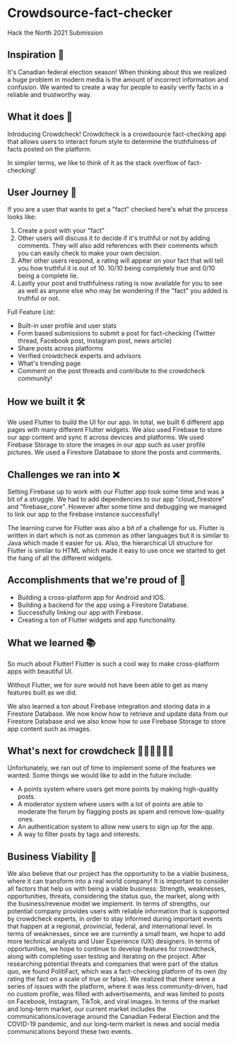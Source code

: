 # Crowdsource-fact-checker
Hack the North 2021 Submission 

## Inspiration 🧠
It's Canadian federal election season! When thinking about this we realized a huge problem in modern media is the amount of incorrect information and confusion. We wanted to create a way for people to easily verify facts in a reliable and trustworthy way.

## What it does 🥳
Introducing Crowdcheck! Crowdcheck is a crowdsource fact-checking app that allows users to interact forum style to determine the truthfulness of facts posted on the platform.

In simpler terms, we like to think of it as the stack overflow of fact-checking!

## User Journey 🧑
If you are a user that wants to get a "fact" checked here's what the process looks like:

1. Create a post with your "fact"
2. Other users will discuss it to decide if it's truthful or not by adding comments. They will also add references with their comments which you can easily check to make your own decision.
3. After other users respond, a rating will appear on your fact that will tell you how truthful it is out of 10. 10/10 being completely true and 0/10 being a complete lie.
4. Lastly your post and truthfulness rating is now available for you to see as well as anyone else who may be wondering if the "fact" you added is truthful or not.

Full Feature List:
- Built-in user profile and user stats
- Form based submissions to submit a post for fact-checking (Twitter thread, Facebook post, Instagram post, news article) 
- Share posts across platforms
- Verified crowdcheck experts and advisors
- What's trending page 
- Comment on the post threads and contribute to the crowdcheck community!

## How we built it 🛠️
We used Flutter to build the UI for our app. 
In total, we built 6 different app pages with many different Flutter widgets.
We also used Firebase to store our app content and sync it across devices and platforms.
We used Firebase Storage to store the images in our app such as user profile pictures.
We used a Firestore Database to store the posts and comments.

## Challenges we ran into ❌
Setting Firebase up to work with our Flutter app took some time and was a bit of a struggle. We had to add dependencies to our app "cloud_firestore" and "firebase_core". However after some time and debugging we managed to link our app to the firebase instance successfully!

The learning curve for Flutter was also a bit of a challenge for us. Flutter is written in dart which is not as common as other languages but it is similar to Java which made it easier for us. Also, the hierarchical UI structure for Flutter is similar to HTML which made it easy to use once we started to get the hang of all the different widgets.


## Accomplishments that we're proud of 👏
- Building a cross-platform app for Android and IOS.
- Building a backend for the app using a Firestore Database.
- Successfully linking our app with Firebase.
- Creating a ton of Flutter widgets and app functionality.

## What we learned 📚
So much about Flutter! Flutter is such a cool way to make cross-platform apps with beautiful UI. 

Without Flutter, we for sure would not have been able to get as many features built as we did.

We also learned a ton about Firebase integration and storing data in a Firestore Database. We now know how to retrieve and update data from our Firestore Database and we also know how to use Firebase Storage to store app content such as images. 

## What's next for crowdcheck 👩🏽‍💻👨🏽‍💻
Unfortunately, we ran out of time to implement some of the features we wanted. Some things we would like to add in the future include:
- A points system where users get more points by making high-quality posts.
- A moderator system where users with a lot of points are able to moderate the forum by flagging posts as spam and remove low-quality ones.
- An authentication system to allow new users to sign up for the app.
- A way to filter posts by tags and interests.

## Business Viability 💼
We also believe that our project has the opportunity to be a viable business, where it can transform into a real world company! It is important to consider all factors that help us with being a viable business: Strength, weaknesses, opportunities, threats, considering the status quo, the market, along with the business/revenue model we implement. In terms of strengths, our potential company provides users with reliable information that is supported by crowdcheck experts, in order to stay informed during important events that happen at a regional, provincial, federal, and international level. In terms of weaknesses, since we are currently a small team, we hope to add more technical analysts and User Experience (UX) designers. In terms of opportunities, we hope to continue to develop features for crowdcheck, along with completing user testing and iterating on the project. After researching potential threats and companies that were part of the status quo, we found PolitiFact, which was a fact-checking platform of its own (by rating the fact on a scale of true or false). We realized that there were a series of issues with the platform, where it was less community-driven, had no custom profile, was filled with advertisements, and was limited to posts on Facebook, Instagram, TikTok, and viral images. In terms of the market and long-term market, our current market includes the communications/coverage around the Canadian Federal Election and the COVID-19 pandemic, and our long-term market is news and social media communications beyond these two events.
